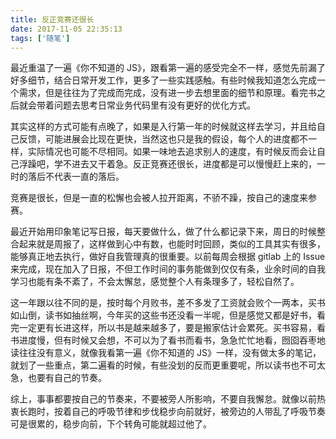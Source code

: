 ```yaml
---
title: 反正竞赛还很长
date: 2017-11-05 22:35:13
tags: ['随笔']
---
```

最近重温了一遍《你不知道的 JS》，跟看第一遍的感受完全不一样，感觉先前漏了好多细节，结合日常开发工作，更多了一些实践感触。有些时候我知道怎么完成一个需求，但是往往为了完成而完成，没有进一步去想里面的细节和原理。看完书之后就会带着问题去思考日常业务代码里有没有更好的优化方式。

<!--more-->

其实这样的方式可能有点晚了，如果是入行第一年的时候就这样去学习，并且给自己反馈，可能进展会比现在更快，当然这也只是我的假设，每个人的进度都不一样，实际情况也可能不尽相同。如果一味地去追求别人的速度，有时候反而会让自己浮躁吧，学不进去又干着急。反正竞赛还很长，进度都是可以慢慢赶上来的，一时的落后不代表一直的落后。

竞赛是很长，但是一直的松懈也会被人拉开距离，不骄不躁，按自己的速度来参赛。

最近开始用印象笔记写日报，每天要做什么，做了什么都记录下来，周日的时候整合起来就是周报了，这样做到心中有数，也能时时回顾，类似的工具其实有很多，能够真正地去执行，做好自我管理真的很重要。以前每周会根据 gitlab 上的 Issue 来完成，现在加入了日报，不但工作时间的事务能做到仅仅有条，业余时间的自我学习也能有条不紊了，不会太懈怠，感觉整个人有条理多了，轻松自然了。

这一年跟以往不同的是，按时每个月败书，差不多发了工资就会败个一两本，买书如山倒，读书如抽丝啊，今年买的这些书还没看一半呢，但是感觉又都是好书，看完一定更有长进这样，所以书是越来越多了，要是搬家估计会累死。买书容易，看书进度慢，但有时候又会想，不可以为了看书而看书，急急忙忙地看，囫囵吞枣地读往往没有意义，就像我看第一遍《你不知道的 JS》一样，没有做太多的笔记，就划了一些重点，第二遍看的时候，有些没划的反而更重要呢，所以读书也不可太急，也要有自己的节奏。

综上，事事都要按自己的节奏来，不要被旁人所影响，不要自我懈怠。就像以前热衷长跑时，按着自己的呼吸节律和步伐稳步向前就好，被旁边的人带乱了呼吸节奏可是很累的，稳步向前，下个转角可能就超过他了。